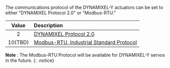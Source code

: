 The communications protocol of the DYNAMIXEL-Y actuators can be set to either "DYNAMIXEL Protocol 2.0" or "Modbus-RTU." 


| Value   | Description                                                       |
|:-------:|:------------------------------------------------------------------|
| 2       | [DYNAMIXEL Protocol 2.0]                                          |
| 10(TBD) | [Modbus-RTU, Industrial Standard Protocol]                        |

**Note** : The Modbus-RTU Protocol will be available for DYNAMIXEL-Y servos in the future.
{: .notice}

[DYNAMIXEL Protocol 2.0]: /docs/en/dxl/protocol2/
[Modbus-RTU, Industrial Standard Protocol]: http://modbus.org/docs/PI_MBUS_300.pdf


